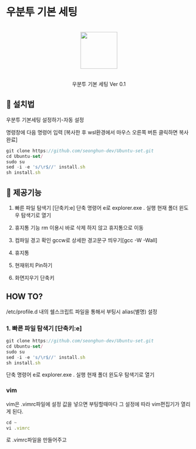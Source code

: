 # 우분투 기본 세팅
<div align="center">
  <br/>
  <img src="https://upload.wikimedia.org/wikipedia/commons/1/16/Ubuntu_and_Ubuntu_Server_Icon.png" width="100" />
  <br/>
  <br/>
  <p>
    우분투 기본 세팅 Ver 0.1 <br>
  </p>
  </p>
</div>


## :mega: 설치법

우분투 기본세팅 설정하기-자동 설정


명령창에 다음 명령어 입력  [복사한 후 wsl환경에서 마우스 오른쪽 버튼 클릭하면 복사 완료]

```jsx
git clone https://github.com/seonghun-dev/Ubuntu-set.git
cd Ubuntu-set/
sudo su
sed -i -e 's/\r$//' install.sh
sh install.sh
```


## :mega: 제공기능

1. 빠른 파일 탐색기 [단축키:e]
   단축 명령어 e로 explorer.exe . 실행
   현재 폴더 윈도우 탐색기로 열기
2. 휴지통 기능
   rm 이용시 바로 삭제 하지 않고 휴지통으로 이동
3. 컴파일 경고 확인
   gccw로 상세한 경고문구 띄우기[gcc -W -Wall]
4. 휴지통

5. 현재위치 Pin하기

6. 화면지우기 단축키


## HOW TO?
/etc/profile.d 내의 쉘스크립트 파일을 통해서 부팅시 alias(별명) 설정

### 1. 빠른 파일 탐색기 [단축키:e]
```jsx
git clone https://github.com/seonghun-dev/Ubuntu-set.git
cd Ubuntu-set/
sudo su
sed -i -e 's/\r$//' install.sh
sh install.sh
```
단축 명령어 e로 explorer.exe . 실행
   현재 폴더 윈도우 탐색기로 열기
### vim
vim은 .vimrc파일에 설정 값을 넣으면 부팅할때마다 그 설정에 따라 vim편집기가 열리게 된다.

```jsx
cd ~
vi .vimrc
```

로 .vimrc파일을 만들어주고
